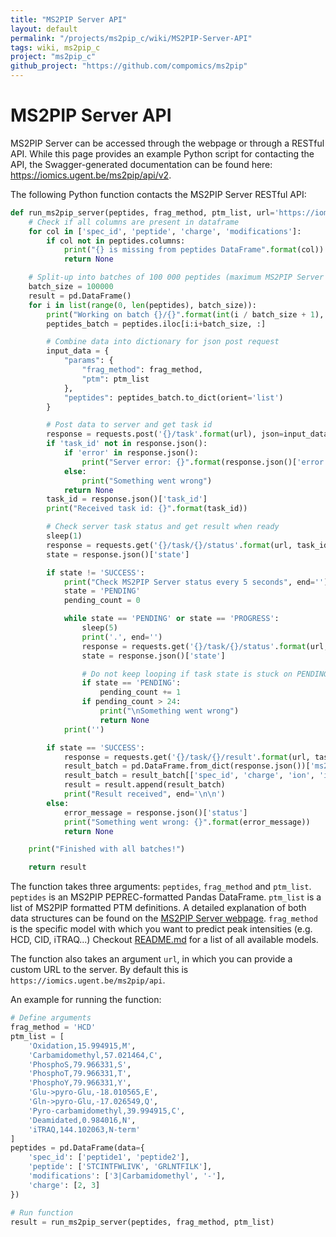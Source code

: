 ```yaml
---
title: "MS2PIP Server API"
layout: default
permalink: "/projects/ms2pip_c/wiki/MS2PIP-Server-API"
tags: wiki, ms2pip_c
project: "ms2pip_c"
github_project: "https://github.com/compomics/ms2pip"
---
```


# MS2PIP Server API
MS2PIP Server can be accessed through the webpage or through a RESTful API. While this page provides an example Python script for contacting the API, the Swagger-generated documentation can be found here: https://iomics.ugent.be/ms2pip/api/v2.

The following Python function contacts the MS2PIP Server RESTful API:
```python
def run_ms2pip_server(peptides, frag_method, ptm_list, url='https://iomics.ugent.be/ms2pip/api/v2'):
    # Check if all columns are present in dataframe
    for col in ['spec_id', 'peptide', 'charge', 'modifications']:
        if col not in peptides.columns:
            print("{} is missing from peptides DataFrame".format(col))
            return None

    # Split-up into batches of 100 000 peptides (maximum MS2PIP Server accepts per request)
    batch_size = 100000
    result = pd.DataFrame()
    for i in list(range(0, len(peptides), batch_size)):
        print("Working on batch {}/{}".format(int(i / batch_size + 1), len(peptides) // batch_size + 1))
        peptides_batch = peptides.iloc[i:i+batch_size, :]

        # Combine data into dictionary for json post request
        input_data = {
            "params": {
                "frag_method": frag_method,
                "ptm": ptm_list
            },
            "peptides": peptides_batch.to_dict(orient='list')
        }

        # Post data to server and get task id
        response = requests.post('{}/task'.format(url), json=input_data)
        if 'task_id' not in response.json():
            if 'error' in response.json():
                print("Server error: {}".format(response.json()['error']))
            else:
                print("Something went wrong")
            return None
        task_id = response.json()['task_id']
        print("Received task id: {}".format(task_id))

        # Check server task status and get result when ready
        sleep(1)
        response = requests.get('{}/task/{}/status'.format(url, task_id))
        state = response.json()['state']

        if state != 'SUCCESS':
            print("Check MS2PIP Server status every 5 seconds", end='')
            state = 'PENDING'
            pending_count = 0

            while state == 'PENDING' or state == 'PROGRESS':
                sleep(5)
                print('.', end='')
                response = requests.get('{}/task/{}/status'.format(url, task_id))
                state = response.json()['state']

                # Do not keep looping if task state is stuck on PENDING, it might have failed silently
                if state == 'PENDING':
                    pending_count += 1
                if pending_count > 24:
                    print("\nSomething went wrong")
                    return None
            print('')

        if state == 'SUCCESS':
            response = requests.get('{}/task/{}/result'.format(url, task_id))
            result_batch = pd.DataFrame.from_dict(response.json())['ms2pip_out']
            result_batch = result_batch[['spec_id', 'charge', 'ion', 'ionnumber', 'mz', 'prediction']]
            result = result.append(result_batch)
            print("Result received", end='\n\n')
        else:
            error_message = response.json()['status']
            print("Something went wrong: {}".format(error_message))
            return None

    print("Finished with all batches!")

    return result
```
The function takes three arguments: `peptides`, `frag_method` and `ptm_list`. `peptides` is an MS2PIP PEPREC-formatted Pandas DataFrame. `ptm_list` is a list of MS2PIP formatted PTM definitions. A detailed explanation of both data structures can be found on the [MS2PIP Server webpage](https://iomics.ugent.be/ms2pip/#howto). `frag_method` is the specific model with which you want to predict peak intensities (e.g. HCD, CID, iTRAQ...) Checkout [README.md](/projects/ms2pip_c/#ms2pip-models) for a list of all available models.

The function also takes an argument `url`, in which you can provide a custom URL to the server. By default this is `https://iomics.ugent.be/ms2pip/api`.

An example for running the function:
```python
# Define arguments
frag_method = 'HCD'
ptm_list = [
    'Oxidation,15.994915,M',
    'Carbamidomethyl,57.021464,C',
    'PhosphoS,79.966331,S',
    'PhosphoT,79.966331,T',
    'PhosphoY,79.966331,Y',
    'Glu->pyro-Glu,-18.010565,E',
    'Gln->pyro-Glu,-17.026549,Q',
    'Pyro-carbamidomethyl,39.994915,C',
    'Deamidated,0.984016,N',
    'iTRAQ,144.102063,N-term'
]
peptides = pd.DataFrame(data={
    'spec_id': ['peptide1', 'peptide2'],
    'peptide': ['STCINTFWLIVK', 'GRLNTFILK'],
    'modifications': ['3|Carbamidomethyl', '-'],
    'charge': [2, 3]
})

# Run function
result = run_ms2pip_server(peptides, frag_method, ptm_list)
```